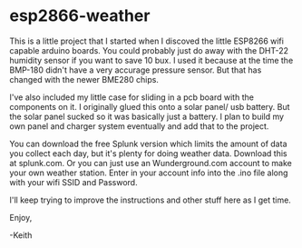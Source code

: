 # esp2866-weather

This is a little project that I started when I discoved the little ESP8266 wifi capable arduino boards.  You could probably just do away with the DHT-22 humidity sensor if you want to save 10 bux.  I used it because at the time the BMP-180 didn't have a very accurage pressure sensor.  But that has changed with the newer BME280 chips. 

I've also included my little case for sliding in a pcb board with the components on it.  I originally glued this onto a solar panel/ usb battery.  But the solar panel sucked so it was basically just a battery.  I plan to build my own panel and charger system eventually and add that to the project.

You can download the free Splunk version which limits the amount of data you collect each day, but it's plenty for doing weather data. Download this at splunk.com.  Or you can just use an Wunderground.com account to make your own weather station.  Enter in your account info into the .ino file along with your wifi SSID and Password.

I'll keep trying to improve the instructions and other stuff here as I get time.


Enjoy,

-Keith
